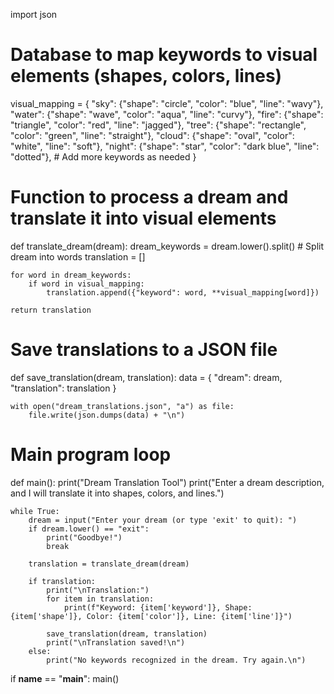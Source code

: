 import json

# Database to map keywords to visual elements (shapes, colors, lines)
visual_mapping = {
    "sky": {"shape": "circle", "color": "blue", "line": "wavy"},
    "water": {"shape": "wave", "color": "aqua", "line": "curvy"},
    "fire": {"shape": "triangle", "color": "red", "line": "jagged"},
    "tree": {"shape": "rectangle", "color": "green", "line": "straight"},
    "cloud": {"shape": "oval", "color": "white", "line": "soft"},
    "night": {"shape": "star", "color": "dark blue", "line": "dotted"},
    # Add more keywords as needed
}

# Function to process a dream and translate it into visual elements
def translate_dream(dream):
    dream_keywords = dream.lower().split()  # Split dream into words
    translation = []

    for word in dream_keywords:
        if word in visual_mapping:
            translation.append({"keyword": word, **visual_mapping[word]})

    return translation

# Save translations to a JSON file
def save_translation(dream, translation):
    data = {
        "dream": dream,
        "translation": translation
    }
    
    with open("dream_translations.json", "a") as file:
        file.write(json.dumps(data) + "\n")

# Main program loop
def main():
    print("Dream Translation Tool")
    print("Enter a dream description, and I will translate it into shapes, colors, and lines.")

    while True:
        dream = input("Enter your dream (or type 'exit' to quit): ")
        if dream.lower() == "exit":
            print("Goodbye!")
            break

        translation = translate_dream(dream)

        if translation:
            print("\nTranslation:")
            for item in translation:
                print(f"Keyword: {item['keyword']}, Shape: {item['shape']}, Color: {item['color']}, Line: {item['line']}")

            save_translation(dream, translation)
            print("\nTranslation saved!\n")
        else:
            print("No keywords recognized in the dream. Try again.\n")

if __name__ == "__main__":
    main()

